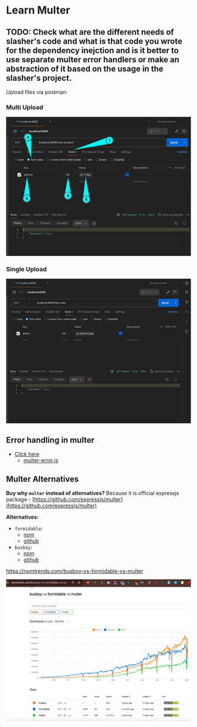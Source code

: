 # Learn Multer

## **TODO: Check what are the different needs of slasher's code and what is that code you wrote for the dependency inejction and is it better to use separate multer error handlers or make an abstraction of it based on the usage in the slasher's project.**

Upload files via postman:

### Multi Upload

![](./postman-multi-upload.jpeg)

### Single Upload

![](./postman-single-upload.jpeg)

## Error handling in multer

- [Click here](https://www.npmjs.com/package/multer#error-handling)
  - [multer-error.js](https://github.com/expressjs/multer/blob/master/lib/multer-error.js)

## Multer Alternatives

**Buy why `multer` instead of alternatives?** Because it is official expressjs package - [https://github.com/expressjs/multer](https://github.com/expressjs/multer)

**Alternatives:**

- `formidable`:
  - [npm](https://www.npmjs.com/package/formidable)
  - [github](https://github.com/node-formidable/formidable)
- `busboy`:
  - [npm](https://www.npmjs.com/package/busboy)
  - [github](https://github.com/mscdex/busboy)

https://npmtrends.com/busboy-vs-formidable-vs-multer

![](./multer-alternatives.jpeg)
